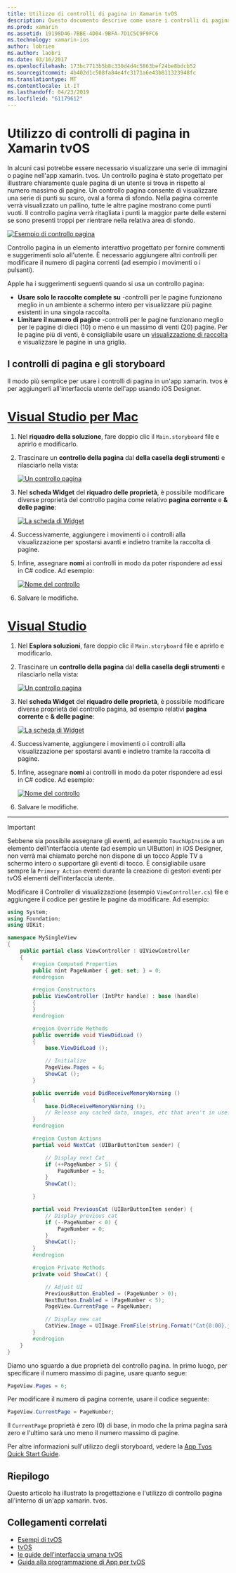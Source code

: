 ```yaml
---
title: Utilizzo di controlli di pagina in Xamarin tvOS
description: Questo documento descrive come usare i controlli di pagina tvOS in un'app compilata con Xamarin. Fornisce una descrizione dettagliata dei controlli di pagina, viene illustrato come configurare gli storyboard e prende in esame come rispondere agli eventi di modifica pagina.
ms.prod: xamarin
ms.assetid: 19198D46-7BBE-4D04-9BFA-7D1C5C9F9FC6
ms.technology: xamarin-ios
author: lobrien
ms.author: laobri
ms.date: 03/16/2017
ms.openlocfilehash: 173bc7713b5b8c330d4d4c5863bef24be8bdcb52
ms.sourcegitcommit: 4b402d1c508fa84e4fc3171a6e43b811323948fc
ms.translationtype: MT
ms.contentlocale: it-IT
ms.lasthandoff: 04/23/2019
ms.locfileid: "61179612"
---
```

# <a name="working-with-tvos-page-controls-in-xamarin"></a>Utilizzo di controlli di pagina in Xamarin tvOS

In alcuni casi potrebbe essere necessario visualizzare una serie di immagini o pagine nell'app xamarin. tvos. Un controllo pagina è stato progettato per illustrare chiaramente quale pagina di un utente si trova in rispetto al numero massimo di pagine. Un controllo pagina consente di visualizzare una serie di punti su scuro, oval a forma di sfondo. Nella pagina corrente verrà visualizzato un pallino, tutte le altre pagine mostrano come punti vuoti. Il controllo pagina verrà ritagliata i punti la maggior parte delle esterni se sono presenti troppi per rientrare nella relativa area di sfondo.

[![](page-controls-images/page01.png "Esempio di controllo pagina")](page-controls-images/page01.png#lightbox)

Controllo pagina in un elemento interattivo progettato per fornire commenti e suggerimenti solo all'utente. È necessario aggiungere altri controlli per modificare il numero di pagina correnti (ad esempio i movimenti o i pulsanti).

Apple ha i suggerimenti seguenti quando si usa un controllo pagina:

- **Usare solo le raccolte complete su** -controlli per le pagine funzionano meglio in un ambiente a schermo intero per visualizzare più pagine esistenti in una singola raccolta.
- **Limitare il numero di pagine** -controlli per le pagine funzionano meglio per le pagine di dieci (10) o meno e un massimo di venti (20) pagine. Per le pagine più di venti, è consigliabile usare un [visualizzazione di raccolta](~/ios/tvos/user-interface/collection-views.md) e visualizzare le pagine in una griglia.

<a name="Page-Controls-and-Storyboards" />

## <a name="page-controls-and-storyboards"></a>I controlli di pagina e gli storyboard

Il modo più semplice per usare i controlli di pagina in un'app xamarin. tvos è per aggiungerli all'interfaccia utente dell'app usando iOS Designer.

# <a name="visual-studio-for-mactabmacos"></a>[Visual Studio per Mac](#tab/macos)

    
1. Nel **riquadro della soluzione**, fare doppio clic il `Main.storyboard` file e aprirlo e modificarlo.
1. Trascinare un **controllo della pagina** dal **della casella degli strumenti** e rilasciarlo nella vista: 

    [![](page-controls-images/page02.png "Un controllo pagina")](page-controls-images/page02.png#lightbox)
1. Nel **scheda Widget** del **riquadro delle proprietà**, è possibile modificare diverse proprietà del controllo pagina come relativo **pagina corrente** e **& delle pagine**: 

    [![](page-controls-images/page03.png "La scheda di Widget")](page-controls-images/page03.png#lightbox)
1. Successivamente, aggiungere i movimenti o i controlli alla visualizzazione per spostarsi avanti e indietro tramite la raccolta di pagine.
1. Infine, assegnare **nomi** ai controlli in modo da poter rispondere ad essi in C# codice. Ad esempio: 

    [![](page-controls-images/page04.png "Nome del controllo")](page-controls-images/page04.png#lightbox)
1. Salvare le modifiche.
    

# <a name="visual-studiotabwindows"></a>[Visual Studio](#tab/windows)

    
1. Nel **Esplora soluzioni**, fare doppio clic il `Main.storyboard` file e aprirlo e modificarlo.
1. Trascinare un **controllo della pagina** dal **della casella degli strumenti** e rilasciarlo nella vista: 

    [![](page-controls-images/page02-vs.png "Un controllo pagina")](page-controls-images/page02-vs.png#lightbox)
1. Nel **scheda Widget** del **riquadro delle proprietà**, è possibile modificare diverse proprietà del controllo pagina, ad esempio relativi **pagina corrente** e **& delle pagine**: 

    [![](page-controls-images/page03-vs.png "La scheda di Widget")](page-controls-images/page03-vs.png#lightbox)
1. Successivamente, aggiungere i movimenti o i controlli alla visualizzazione per spostarsi avanti e indietro tramite la raccolta di pagine.
1. Infine, assegnare **nomi** ai controlli in modo da poter rispondere ad essi in C# codice. Ad esempio: 

    [![](page-controls-images/page04-vs.png "Nome del controllo")](page-controls-images/page04-vs.png#lightbox)
1. Salvare le modifiche.
    

-----

> [!IMPORTANT]
> Sebbene sia possibile assegnare gli eventi, ad esempio `TouchUpInside` a un elemento dell'interfaccia utente (ad esempio un UIButton) in iOS Designer, non verrà mai chiamato perché non dispone di un tocco Apple TV a schermo intero o supportare gli eventi di tocco. È consigliabile usare sempre la `Primary Action` eventi durante la creazione di gestori eventi per tvOS elementi dell'interfaccia utente.

Modificare il Controller di visualizzazione (esempio `ViewController.cs`) file e aggiungere il codice per gestire le pagine da modificare. Ad esempio:

```csharp
using System;
using Foundation;
using UIKit;

namespace MySingleView
{
    public partial class ViewController : UIViewController
    {
        #region Computed Properties
        public nint PageNumber { get; set; } = 0;
        #endregion

        #region Constructors
        public ViewController (IntPtr handle) : base (handle)
        {
        }
        #endregion

        #region Override Methods
        public override void ViewDidLoad ()
        {
            base.ViewDidLoad ();

            // Initialize
            PageView.Pages = 6;
            ShowCat ();
        }

        public override void DidReceiveMemoryWarning ()
        {
            base.DidReceiveMemoryWarning ();
            // Release any cached data, images, etc that aren't in use.
        }
        #endregion

        #region Custom Actions
        partial void NextCat (UIBarButtonItem sender) {

            // Display next Cat
            if (++PageNumber > 5) {
                PageNumber = 5;
            }
            ShowCat();

        }

        partial void PreviousCat (UIBarButtonItem sender) {
            // Display previous cat
            if (--PageNumber < 0) {
                PageNumber = 0;
            }
            ShowCat();
        }
        #endregion

        #region Private Methods
        private void ShowCat() {

            // Adjust UI
            PreviousButton.Enabled = (PageNumber > 0);
            NextButton.Enabled = (PageNumber < 5);
            PageView.CurrentPage = PageNumber;

            // Display new cat
            CatView.Image = UIImage.FromFile(string.Format("Cat{0:00}.jpg",PageNumber+1));
        }
        #endregion
    }
}
```

Diamo uno sguardo a due proprietà del controllo pagina. In primo luogo, per specificare il numero massimo di pagine, usare quanto segue:

```csharp
PageView.Pages = 6;
```

Per modificare il numero di pagina corrente, usare il codice seguente:

```csharp
PageView.CurrentPage = PageNumber;
```

Il `CurrentPage` proprietà è zero (0) di base, in modo che la prima pagina sarà zero e l'ultimo sarà uno meno il numero massimo di pagine.

Per altre informazioni sull'utilizzo degli storyboard, vedere la [App Tvos Quick Start Guide](~/ios/tvos/get-started/hello-tvos.md). 

<a name="Summary" />

## <a name="summary"></a>Riepilogo

Questo articolo ha illustrato la progettazione e l'utilizzo di controllo pagina all'interno di un'app xamarin. tvos.



## <a name="related-links"></a>Collegamenti correlati

- [Esempi di tvOS](https://developer.xamarin.com/samples/tvos/all/)
- [tvOS](https://developer.apple.com/tvos/)
- [le guide dell'interfaccia umana tvOS](https://developer.apple.com/tvos/human-interface-guidelines/)
- [Guida alla programmazione di App per tvOS](https://developer.apple.com/library/prerelease/tvos/documentation/General/Conceptual/AppleTV_PG/)
